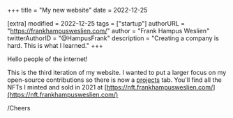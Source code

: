 +++
title = "My new website"
date = 2022-12-25

[extra]
modified = 2022-12-25
tags = ["startup"]
authorURL = "https://frankhampusweslien.com/"
author = "Frank Hampus Weslien"
twitterAuthorID = "@HampusFrank"
description = "Creating a company is hard. This is what I learned."
+++

Hello people of the internet!

This is the third iteration of my website.
I wanted to put a larger focus on my open-source contributions so there is now
a [projects](/projects) tab. You'll find all the NFTs I minted and sold in 2021 at
[https://nft.frankhampusweslien.com/](https://nft.frankhampusweslien.com/)

/Cheers
